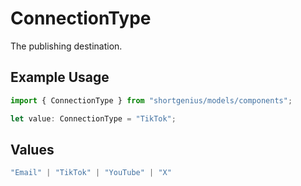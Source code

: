 # ConnectionType

The publishing destination.

## Example Usage

```typescript
import { ConnectionType } from "shortgenius/models/components";

let value: ConnectionType = "TikTok";
```

## Values

```typescript
"Email" | "TikTok" | "YouTube" | "X"
```